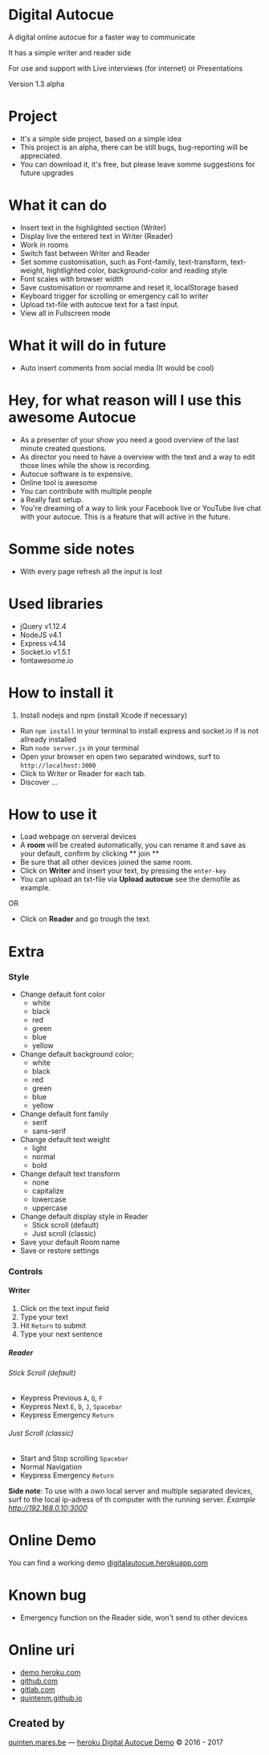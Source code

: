 # Digital Autocue
A  digital online autocue for a faster way to communicate

It has a simple writer and reader side

For use and support with
Live interviews (for internet) or Presentations

Version 1.3 alpha

# Project
* It's a simple side project, based on a simple idea
* This project is an alpha, there can be still bugs, bug-reporting will be appreciated.
* You can download it, it's free, but please leave somme suggestions for future upgrades

# What it can do
* Insert text in the highlighted section (Writer)
* Display live the entered text in Writer (Reader)
* Work in rooms
* Switch fast between Writer and Reader
* Set somme customisation, such as Font-family, text-transform, text-weight, hightlighted color, background-color and reading style
* Font scales with browser width
* Save customisation or roomname and reset it, localStorage based
* Keyboard trigger for scrolling or emergency call to writer
* Upload txt-file with autocue text for a fast input.
* View all in Fullscreen mode

# What it will do in future
* Auto insert comments from social media (It would be cool)

# **Hey, for what reason will I use this awesome Autocue**
* As a presenter of your show you need a good overview of the last minute created questions.
* As director you need to have a overview with the text and a way to edit those lines while the show is recording.
* Autocue software is to expensive.
* Online tool is awesome
* You can contribute with multiple people
* a Really fast setup.
* You're dreaming of a way to link your  Facebook live or YouTube live chat with your autocue. This is a feature that will active in the future.

# Somme side notes
* With every page refresh all the input is lost

# Used libraries
* jQuery v1.12.4
* NodeJS v4.1
* Express v4.14
* Socket.io v1.5.1
* fontawesome.io

# How to install it
1. Install nodejs and npm (install Xcode if necessary)
+ Run `npm install` in your terminal to install express and socket.io if is not allready installed
+ Run `node server.js` in your terminal
+ Open your browser en open two separated windows, surf to  `http://localhost:3000`
+ Click to Writer or Reader for each tab.
+ Discover ...

# How to use it
* Load webpage on serveral devices
* A **room** will be created automatically, you can rename it and save as your default, confirm by clicking ** join **
* Be sure that all other devices joined the same room.
* Click on **Writer** and insert your text, by pressing the `enter-key`
* You can upload an txt-file via **Upload autocue** see the demofile as example.

OR

* Click on **Reader** and go trough the text.

# Extra
### Style
* Change default font color
  * white
  * black
  * red
  * green
  * blue
  * yellow
* Change default background color;
  * white
  * black
  * red
  * green
  * blue
  * yellow
* Change default font family
  * serif
  * sans-serif
* Change default text weight
  * light
  * normal
  * bold
* Change default text transform
  * none
  * capitalize
  * lowercase
  * uppercase
* Change default display style in Reader
  * Stick scroll (default)
  * Just scroll (classic)
* Save your default Room name
* Save or restore settings

### Controls
#### Writer
1. Click on the text input field
2. Type your text
3. Hit `Return` to submit
4. Type your next sentence

##### Reader
###### Stick Scroll (default)
* Keypress Previous `A`, `Q`, `F`
* Keypress Next `E`, `D`, `J`, `Spacebar`
* Keypress Emergency `Return`

###### Just Scroll (classic)
* Start and Stop scrolling `Spacebar`
* Normal Navigation
* Keypress Emergency `Return`

**Side note**: To use with a own local server and multiple separated devices, surf to the local ip-adress of th computer with the running server. *Example http://192.168.0.10:3000*

# Online Demo
You can find a working demo
[digitalautocue.herokuapp.com](https://digitalautocue.herokuapp.com)

# Known bug
- Emergency function on the Reader side, won't send to other devices

# Online uri
* [demo heroku.com](http://digitalautocue.herokuapp.com)
* [github.com](https://github.com/quintenm/digitalautocue)
* [gitlab.com](https://gitlab.com/quintenm/digitalautocue)
* [quintenm.github.io](http://quintenm.github.io/2016/12/31/Digital-autocue.html)

## Created by
[quinten.mares.be](http://quinten.mares.be) — [heroku Digital Autocue Demo](http://digitalautocue.herokuapp.com) &copy; 2016 - 2017
